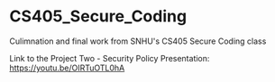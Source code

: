 # CS405_Secure_Coding
Culimnation and final work from SNHU's CS405 Secure Coding class

Link to the Project Two - Security Policy Presentation: https://youtu.be/OIRTuOTL0hA
